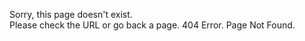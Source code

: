 Sorry, this page doesn't exist.  
Please check the URL or go back a page. 404 Error. Page Not Found.